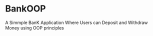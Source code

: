 # BankOOP
A Simmple BanK Application Where Users can Deposit and Withdraw Money using OOP principles
